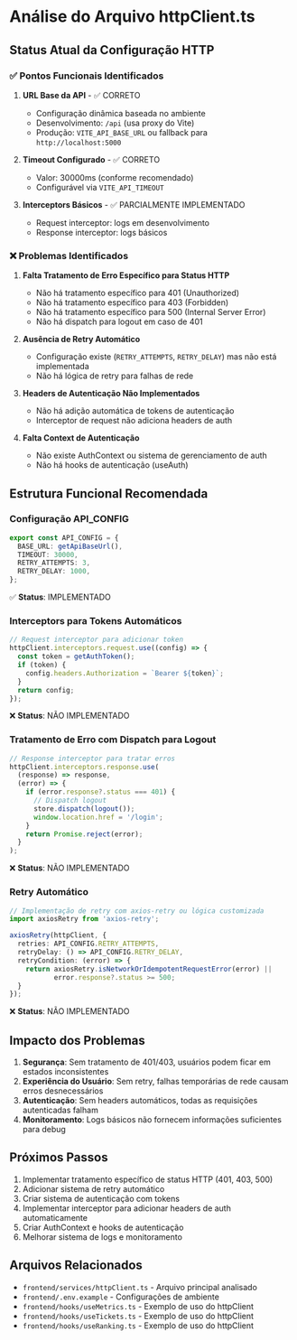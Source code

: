 # Análise do Arquivo httpClient.ts

## Status Atual da Configuração HTTP

### ✅ Pontos Funcionais Identificados

1. **URL Base da API** - ✅ CORRETO
   - Configuração dinâmica baseada no ambiente
   - Desenvolvimento: `/api` (usa proxy do Vite)
   - Produção: `VITE_API_BASE_URL` ou fallback para `http://localhost:5000`

2. **Timeout Configurado** - ✅ CORRETO
   - Valor: 30000ms (conforme recomendado)
   - Configurável via `VITE_API_TIMEOUT`

3. **Interceptors Básicos** - ✅ PARCIALMENTE IMPLEMENTADO
   - Request interceptor: logs em desenvolvimento
   - Response interceptor: logs básicos

### ❌ Problemas Identificados

1. **Falta Tratamento de Erro Específico para Status HTTP**
   - Não há tratamento específico para 401 (Unauthorized)
   - Não há tratamento específico para 403 (Forbidden)
   - Não há tratamento específico para 500 (Internal Server Error)
   - Não há dispatch para logout em caso de 401

2. **Ausência de Retry Automático**
   - Configuração existe (`RETRY_ATTEMPTS`, `RETRY_DELAY`) mas não está implementada
   - Não há lógica de retry para falhas de rede

3. **Headers de Autenticação Não Implementados**
   - Não há adição automática de tokens de autenticação
   - Interceptor de request não adiciona headers de auth

4. **Falta Context de Autenticação**
   - Não existe AuthContext ou sistema de gerenciamento de auth
   - Não há hooks de autenticação (useAuth)

## Estrutura Funcional Recomendada

### Configuração API_CONFIG
```typescript
export const API_CONFIG = {
  BASE_URL: getApiBaseUrl(),
  TIMEOUT: 30000,
  RETRY_ATTEMPTS: 3,
  RETRY_DELAY: 1000,
};
```
✅ **Status**: IMPLEMENTADO

### Interceptors para Tokens Automáticos
```typescript
// Request interceptor para adicionar token
httpClient.interceptors.request.use((config) => {
  const token = getAuthToken();
  if (token) {
    config.headers.Authorization = `Bearer ${token}`;
  }
  return config;
});
```
❌ **Status**: NÃO IMPLEMENTADO

### Tratamento de Erro com Dispatch para Logout
```typescript
// Response interceptor para tratar erros
httpClient.interceptors.response.use(
  (response) => response,
  (error) => {
    if (error.response?.status === 401) {
      // Dispatch logout
      store.dispatch(logout());
      window.location.href = '/login';
    }
    return Promise.reject(error);
  }
);
```
❌ **Status**: NÃO IMPLEMENTADO

### Retry Automático
```typescript
// Implementação de retry com axios-retry ou lógica customizada
import axiosRetry from 'axios-retry';

axiosRetry(httpClient, {
  retries: API_CONFIG.RETRY_ATTEMPTS,
  retryDelay: () => API_CONFIG.RETRY_DELAY,
  retryCondition: (error) => {
    return axiosRetry.isNetworkOrIdempotentRequestError(error) ||
           error.response?.status >= 500;
  }
});
```
❌ **Status**: NÃO IMPLEMENTADO

## Impacto dos Problemas

1. **Segurança**: Sem tratamento de 401/403, usuários podem ficar em estados inconsistentes
2. **Experiência do Usuário**: Sem retry, falhas temporárias de rede causam erros desnecessários
3. **Autenticação**: Sem headers automáticos, todas as requisições autenticadas falham
4. **Monitoramento**: Logs básicos não fornecem informações suficientes para debug

## Próximos Passos

1. Implementar tratamento específico de status HTTP (401, 403, 500)
2. Adicionar sistema de retry automático
3. Criar sistema de autenticação com tokens
4. Implementar interceptor para adicionar headers de auth automaticamente
5. Criar AuthContext e hooks de autenticação
6. Melhorar sistema de logs e monitoramento

## Arquivos Relacionados

- `frontend/services/httpClient.ts` - Arquivo principal analisado
- `frontend/.env.example` - Configurações de ambiente
- `frontend/hooks/useMetrics.ts` - Exemplo de uso do httpClient
- `frontend/hooks/useTickets.ts` - Exemplo de uso do httpClient
- `frontend/hooks/useRanking.ts` - Exemplo de uso do httpClient